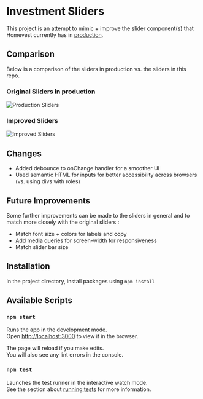 # Investment Sliders

This project is an attempt to mimic + improve the slider component(s) that Homevest currently has in [production](https://homevest.co/homes/St-Louis-MO/5033-Ulena-Avenue-63116/q2GTETisd65WqvfK8BCd7).

## Comparison

Below is a comparison of the sliders in production vs. the sliders in this repo.

### Original Sliders in production

![Production Sliders](https://media.giphy.com/media/WUZzuoD72xl8yG7smn/giphy.gif)

### Improved Sliders

![Improved Sliders](https://media.giphy.com/media/ic0Y0JvF8WhqrXqUPA/giphy.gif)

## Changes

- Added debounce to onChange handler for a smoother UI
- Used semantic HTML for inputs for better accessibility across browsers (vs. using divs with roles)

## Future Improvements

Some further improvements can be made to the sliders in general and to match more closely with the original sliders :

- Match font size + colors for labels and copy
- Add media queries for screen-width for responsiveness
- Match slider bar size

## Installation

In the project directory, install packages using
`npm install`

## Available Scripts

### `npm start`

Runs the app in the development mode.<br />
Open [http://localhost:3000](http://localhost:3000) to view it in the browser.

The page will reload if you make edits.<br />
You will also see any lint errors in the console.

### `npm test`

Launches the test runner in the interactive watch mode.<br />
See the section about [running tests](https://facebook.github.io/create-react-app/docs/running-tests) for more information.
